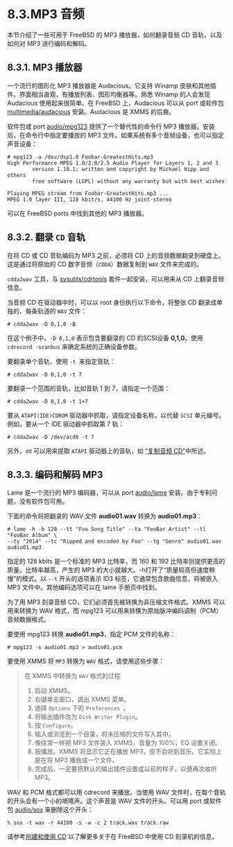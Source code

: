 # 8.3.MP3 音频

本节介绍了一些可用于 FreeBSD 的 MP3 播放器，如何翻录音频 CD 音轨，以及如何对 MP3 进行编码和解码。

## 8.3.1. MP3 播放器

一个流行的图形化 MP3 播放器是 Audacious。它支持 Winamp 皮肤和其他插件。界面相当直观，有播放列表、图形均衡器等。熟悉 Winamp 的人会发现 Audacious 使用起来很简单。在 FreeBSD 上，Audacious 可以从 port 或软件包 [multimedia/audacious](https://cgit.freebsd.org/ports/tree/multimedia/audacious/pkg-descr) 安装。Audacious 是 XMMS 的后裔。

软件包或 port [audio/mpg123](https://cgit.freebsd.org/ports/tree/multimedia/audacious/pkg-descr) 提供了一个替代性的命令行 MP3 播放器。安装后，在命令行中指定要播放的 MP3 文件。如果系统有多个音频设备，也可以指定声音设备：

```
# mpg123 -a /dev/dsp1.0 Foobar-GreatestHits.mp3
High Performance MPEG 1.0/2.0/2.5 Audio Player for Layers 1, 2 and 3
        version 1.18.1; written and copyright by Michael Hipp and others
        free software (LGPL) without any warranty but with best wishes

Playing MPEG stream from Foobar-GreatestHits.mp3 ...
MPEG 1.0 layer III, 128 kbit/s, 44100 Hz joint-stereo
```

可以在 FreeBSD ports 中找到其他的 MP3 播放器。

## 8.3.2. 翻录 `CD` 音轨

在将 CD 或 CD 音轨编码为 MP3 之前，必须将 CD 上的音频数据翻录到硬盘上。这是通过将原始的 CD 数字音频（`CDDA`）数据复制到 `WAV` 文件来完成的。

`cdda2wav` 工具，与 [sysutils/cdrtools](https://cgit.freebsd.org/ports/tree/sysutils/cdrtools/pkg-descr) 套件一起安装，可以用来从 CD 上翻录音频信息。

当音频 CD 在驱动器中时，可以以 root 身份执行以下命令，将整张 CD 翻录成单独的、每条轨道的 `WAV` 文件：

```
# cdda2wav -D 0,1,0 -B
```

在这个例子中，`-D 0,1,0` 表示包含要翻录的 CD 的SCSI设备 **0,1,0**。使用 `cdrecord -scanbus` 来确定系统的正确设备参数。

要翻录单个音轨，使用 `-t `来指定音轨：

```
# cdda2wav -D 0,1,0 -t 7
```

要翻录一个范围的音轨，比如音轨 1 到 7，请指定一个范围：

```
# cdda2wav -D 0,1,0 -t 1+7
```

要从 `ATAPI(IDE)CDROM` 驱动器中抓取，请指定设备名称，以代替 `SCSI` 单元编号。例如，要从一个 IDE 驱动器中抓取第 7 轨：

```
# cdda2wav -D /dev/acd0 -t 7
```

另外，`dd` 可以用来提取 `ATAPI` 驱动器上的音轨，如 [“复制音频 CD”](https://docs.freebsd.org/en/books/handbook/disks/index.html#duplicating-audiocds)中所述。

## 8.3.3. 编码和解码 MP3

Lame 是一个流行的 MP3 编码器，可以从 port [audio/lame](https://cgit.freebsd.org/ports/tree/audio/lame/pkg-descr) 安装。由于专利问题，没有软件包可用。

下面的命令将把翻录的 WAV 文件 **audio01.wav** 转换为 **audio01.mp3**：

```
# lame -h -b 128 --tt "Foo Song Title" --ta "FooBar Artist" --tl "FooBar Album" \
--ty "2014" --tc "Ripped and encoded by Foo" --tg "Genre" audio01.wav audio01.mp3
```

指定的 128 kbits 是一个标准的 MP3 比特率，而 160 和 192 比特率则提供更高的质量。比特率越高，产生的 MP3 的大小就越大。-h打开了“质量较高但速度稍慢”的模式。以 `--t` 开头的选项表示 ID3 标签，它通常包含歌曲信息，将被嵌入 MP3 文件中。其他编码选项可以在 lame 手册页中找到。

为了用 MP3 刻录音频 CD，它们必须首先被转换为非压缩文件格式。XMMS 可以用来转换为 WAV 格式，而 mpg123 可以用来转换为原始脉冲编码调制（PCM）音频数据格式。

要使用 mpg123 转换 **audio01.mp3**，指定 PCM 文件的名称：

```
# mpg123 -s audio01.mp3 > audio01.pcm
```

要使用 XMMS 将 `MP3` 转换为 `WAV` 格式，请使用这些步骤：

> 在 XMMS 中转换为 `WAV` 格式的过程
>
> 1. 启动 XMMS。
> 2. 右键单击窗口，调出 XMMS 菜单。
> 3. 选择 `Options` 下的 `Preferences `。
> 4. 将输出插件改为 `Disk Writer Plugin`。
> 5. 按 `Configure`。
> 6. 输入或浏览到一个目录，将未压缩的文件写入其中。
> 7. 像往常一样把 MP3 文件装入 XMMS，音量为 100%，EQ 设置关闭。
> 8. 按播放。XMMS 将显示它正在播放 MP3，但不会听到音乐。它实际上是在将 MP3 播放成一个文件。
> 9. 完成后，一定要把默认的输出插件设置成以前的样子，以便再次收听 MP3。

WAV 和 PCM 格式都可以用 cdrecord 来播放。当使用 WAV 文件时，在每个音轨的开头会有一个小的嘀嗒声。这个声音是 WAV 文件的开头。可以用  port 或软件包 [audio/sox](https://docs.freebsd.org/en/books/handbook/disks/index.html#creating-cds) 来删除这个开头：

```
% sox -t wav -r 44100 -s -w -c 2 track.wav track.raw
```

请参考[创建和使用 CD](https://docs.freebsd.org/en/books/handbook/disks/index.html#creating-cds) 以了解更多关于在 FreeBSD 中使用 CD 刻录机的信息。
